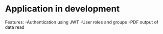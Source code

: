 <h1>Application in development</h1>
Features:
-Authentication using JWT
-User roles and groups
-PDF output of data read
